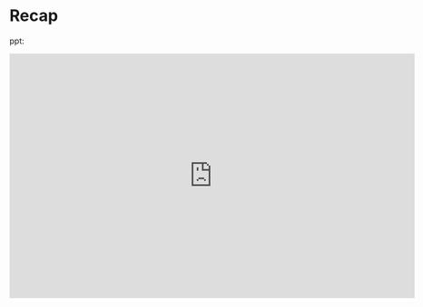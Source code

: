 # Recap
ppt:
<iframe src="https://onedrive.live.com/embed?resid=C5FEA982BBD2F6E%21263959&authkey=!ALwFuL42Y0pf3AA&em=2"  width="714" height="432" frameborder="0" scrolling="no"></iframe>

## 